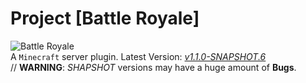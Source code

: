 # Project [Battle Royale]
![Battle Royale](https://klnsyf-sun.github.io/img/Battle-Royale.png)  
A `Minecraft` server plugin.
Latest Version: [*v1.1.0-SNAPSHOT.6*](https://github.com/Klnsyf-Sun/Battle-Royale/releases)  
// **WARNING**: *SHAPSHOT* versions may have a huge amount of **Bugs**.

